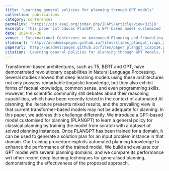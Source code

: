 ```yaml
---
title: "Learning general policies for planning through GPT models"
collection: publications
category: conferences
permalink: 'https://ojs.aaai.org/index.php/ICAPS/article/view/31510'
excerpt: 'This paper introduces PlanGPT, a GPT-based model customized for classical planning. PlanGPT is trained from scratch on a dataset of solved planning instances to learn a general policy. Once trained, it can generate solution plans for new problems within the same domain. We enhance the model performance by incorporating automated planning knowledge into the training process. We evaluate PlanGPT across several planning domains and compare its performance to other deep learning techniques for generalized planning, demonstrating the effectiveness of our approach. https://ojs.aaai.org/index.php/ICAPS/article/view/31510'
date: 2024-05-30
venue: ' International Conference on Automated Planning and Scheduling (ICAPS), 2024'
slidesurl: 'http://academicpages.github.io/files/slides_plangpt_icaps_2024.pdf'
paperurl: 'http://academicpages.github.io/files/paper_plangpt_icaps24.pdf'
citation: 'Learning general policies for planning through GPT models, N. Rossetti, M. Tummolo, AE. Gerevini, L. Putelli, I. Serina, M. Chiari, M. Olivato - Proceedings of the International Conference on Automated Planning and Scheduling (ICAPS), 2024'
---
```


Transformer-based architectures, such as T5, BERT and GPT, have demonstrated revolutionary capabilities in Natural Language Processing. Several studies showed that deep learning models using these architectures not only possess remarkable linguistic knowledge, but they also exhibit forms of factual knowledge, common sense, and even programming skills. However, the scientific community still debates about their reasoning capabilities, which have been recently tested in the context of automated AI planning; the literature presents mixed results, and the prevailing view is that current transformer-based models may not be adequate for planning. In this paper, we address this challenge differently. We introduce a GPT-based model customised for planning (PLANGPT) to learn a general policy for classical planning by training the model from scratch with a dataset of solved planning instances. Once PLANGPT has been trained for a domain, it can be used to generate a solution plan for an input problem instance in that domain. Our training procedure exploits automated planning knowledge to enhance the performance of the trained model. We build and evaluate our GPT model with several planning domains, and we compare its performance wrt other recent deep learning techniques for generalised planning, demonstrating the effectiveness of the proposed approach.
